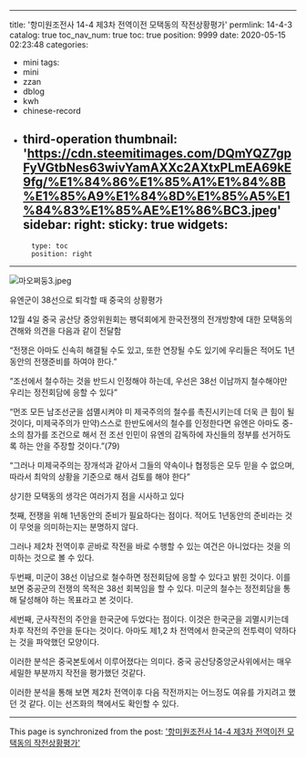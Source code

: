 
---
title: '항미원조전사 14-4 제3차 전역이전 모택동의 작전상황평가'
permlink: 14-4-3
catalog: true
toc_nav_num: true
toc: true
position: 9999
date: 2020-05-15 02:23:48
categories:
- mini
tags:
- mini
- zzan
- dblog
- kwh
- chinese-record
- third-operation
thumbnail: 'https://cdn.steemitimages.com/DQmYQZ7gpFyVGtbNes63wivYamAXXc2AXtxPLmEA69kE9fg/%E1%84%86%E1%85%A1%E1%84%8B%E1%85%A9%E1%84%8D%E1%85%A5%E1%84%83%E1%85%AE%E1%86%BC3.jpeg'
sidebar:
    right:
        sticky: true
widgets:
    -
        type: toc
        position: right
---


![마오쩌둥3.jpeg](https://cdn.steemitimages.com/DQmYQZ7gpFyVGtbNes63wivYamAXXc2AXtxPLmEA69kE9fg/%E1%84%86%E1%85%A1%E1%84%8B%E1%85%A9%E1%84%8D%E1%85%A5%E1%84%83%E1%85%AE%E1%86%BC3.jpeg)



유엔군이 38선으로 퇴각할 때 중국의 상황평가

12월 4일 중국 공산당 중앙위원회는 팽덕회에게 한국전쟁의 전개방향에 대한 모택동의 견해와 의견을 다음과 같이 전달함

“전쟁은 아마도 신속히 해결될 수도 있고, 또한 연장될 수도 있기에 우리들은 적어도 1년동안의 전쟁준비를 하여야 한다.”

“조선에서 철수하는 것을 반드시 인정해야 하는데, 우선은 38선 이남까지 철수해야만 우리는 정전회담에 응할 수 있다”

“먼조 모든 남조선군을 섬멸시켜야 미 제국주의의 철수를 촉진시키는데 더욱 큰 힘이 될 것이다, 미제국주의가 만약)스스로 한반도에서의 철수를 인정한다면 유엔은 아마도 중-소의 참가를 조건으로 해서 전 조선 인민이 유엔의 감독하에 자신들의 정부를 선거하도록 하는 안을 주장할 것이다.”(79)

“그러나 미제국주의는 장개석과 같아서 그들의 약속이나 협정등은 모두 믿을 수 없으며, 따라서 최악의 상황을 기준으로 해서 검토를 해야 한다”

상기한 모택동의 생각은 여러가지 점을 시사하고 있다 

첫째, 전쟁을 위해 1년동안의 준비가 필요하다는 점이다. 적어도 1년동안의 준비라는 것이 무엇을 의미하는지는 분명하지 않다. 

그러나 제2차 전역이후 곧바로 작전을 바로 수행할 수 있는 여건은 아니었다는 것을 의미하는 것으로 볼 수 있다. 

두번째, 미군이 38선 이남으로 철수하면 정전회담에 응할 수 있다고 밝힌 것이다. 이를 보면 중공군의 전쟁의 목적은 38선 회복임을 할 수 있다. 미군의 철수는 정전회담을 통해 달성해야 하는 목표라고 본 것이다. 

세번째, 군사작전의 주안을 한국군에 두었다는 점이다. 이것은 한국군을 괴멸시키는데 차후 작전의 주안을 둔다는 것이다. 아마도 제1,2 차 전역에서 한국군의 전투력이 약하다는 것을 파악했던 모양이다. 

이러한 분석은 중국본토에서 이루어졌다는 의미다. 중국 공산당중앙군사위에서는 매우 세밀한 부분까지 작전을 평가했던 것같다. 

이러한 분석을 통해 보면 제2차 전역이후 다음 작전까지는 어느정도 여유를 가지려고 했던 것 같다. 이는 선즈화의 책에서도 확인할 수 있다.

- - -

This page is synchronized from the post: ['항미원조전사 14-4 제3차 전역이전 모택동의 작전상황평가'](https://steemit.com/@wisdomandjustice/14-4-3)
